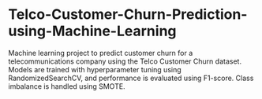 # Telco-Customer-Churn-Prediction-using-Machine-Learning
Machine learning project to predict customer churn for a telecommunications company using the Telco Customer Churn dataset. Models are trained with hyperparameter tuning using RandomizedSearchCV, and performance is evaluated using F1-score. Class imbalance is handled using SMOTE.
